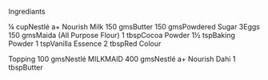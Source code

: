 Ingrediants

¼ cupNestlé a+ Nourish Milk
150 gmsButter
150 gmsPowdered Sugar
3Eggs
150 gmsMaida (All Purpose Flour)
1 tbspCocoa Powder
1½ tspBaking Powder
1 tspVanilla Essence
2 tbspRed Colour



Topping
100 gmsNestlé MILKMAID
400 gmsNestlé a+ Nourish Dahi
1 tbspButter